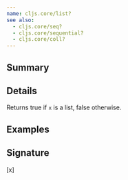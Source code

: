 ```yaml
---
name: cljs.core/list?
see also:
  - cljs.core/seq?
  - cljs.core/sequential?
  - cljs.core/coll?
---
```


## Summary

## Details

Returns true if `x` is a list, false otherwise.

## Examples

## Signature
[x]
